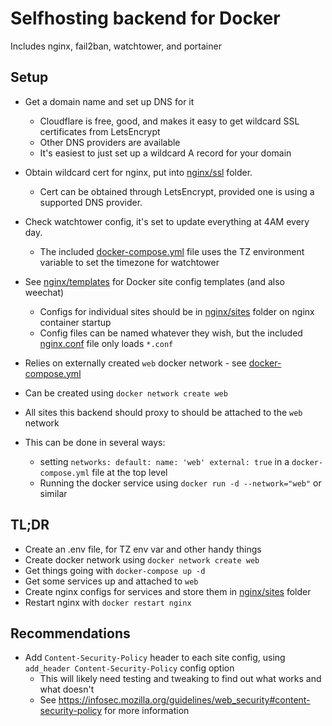 # Selfhosting backend for Docker

Includes nginx, fail2ban, watchtower, and portainer

## Setup

- Get a domain name and set up DNS for it
    - Cloudflare is free, good, and makes it easy to get wildcard SSL certificates from LetsEncrypt
    - Other DNS providers are available
    - It's easiest to just set up a wildcard A record for your domain
- Obtain wildcard cert for nginx, put into [nginx/ssl](./nginx/ssl) folder.
    - Cert can be obtained through LetsEncrypt, provided one is using a supported DNS provider.
- Check watchtower config, it's set to update everything at 4AM every day.
    - The included [docker-compose.yml](./docker-compose.yml) file uses the TZ environment variable to set the timezone for watchtower
- See [nginx/templates](./nginx/templates) for Docker site config templates (and also weechat)
    - Configs for individual sites should be in [nginx/sites](./nginx/sites) folder on nginx container startup
    - Config files can be named whatever they wish, but the included [nginx.conf](./nginx/nginx.conf) file only loads `*.conf`


- Relies on externally created `web` docker network - see [docker-compose.yml](./docker-compose.yml)
- Can be created using `docker network create web`
- All sites this backend should proxy to should be attached to the `web` network
- This can be done in several ways:
    - setting `networks: default: name: 'web' external: true` in a `docker-compose.yml` file at the top level
    - Running the docker service using `docker run -d --network="web"` or similar

## TL;DR

- Create an .env file, for TZ env var and other handy things
- Create docker network using `docker network create web`
- Get things going with `docker-compose up -d`
- Get some services up and attached to `web`
- Create nginx configs for services and store them in [nginx/sites](./nginx/sites) folder
- Restart nginx with `docker restart nginx`

## Recommendations

- Add `Content-Security-Policy` header to each site config, using `add_header Content-Security-Policy` config option
    - This will likely need testing and tweaking to find out what works and what doesn't
    - See https://infosec.mozilla.org/guidelines/web_security#content-security-policy for more information
